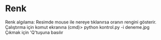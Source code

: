 # Renk

Renk algılama:
Resimde mouse ile nereye tıklanırsa oranın rengini gösterir.
Çalıştırma için komut ekranına (cmd)> python kontrol.py -i deneme.jpg
Çıkmak için 'Q'tuşuna basılır
